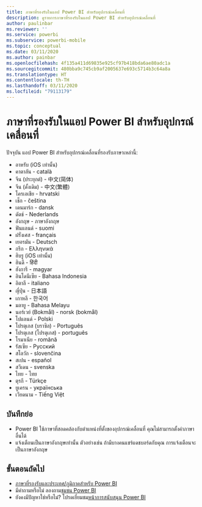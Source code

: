 ```yaml
---
title: ภาษาที่รองรับในแอป Power BI สำหรับอุปกรณ์เคลื่อนที่
description: ดูรายการภาษาที่รองรับในแอป Power BI สำหรับอุปกรณ์เคลื่อนที่
author: paulinbar
ms.reviewer: ''
ms.service: powerbi
ms.subservice: powerbi-mobile
ms.topic: conceptual
ms.date: 03/11/2020
ms.author: painbar
ms.openlocfilehash: 4f135a411d69835e925cf97b418bda6ae80adc1a
ms.sourcegitcommit: 480bba9c745cb9af2005637e693c5714b3c64a8a
ms.translationtype: HT
ms.contentlocale: th-TH
ms.lasthandoff: 03/11/2020
ms.locfileid: "79113179"
---
```

# <a name="supported-languages-in-the-power-bi-mobile-apps"></a>ภาษาที่รองรับในแอป Power BI สำหรับอุปกรณ์เคลื่อนที่
ปัจจุบัน แอป Power BI สำหรับอุปกรณ์เคลื่อนที่รองรับภาษาเหล่านี้:

* อาหรับ (iOS เท่านั้น)
* คาตาลัน - català
* จีน (ประยุกต์) - 中文(简体)
* จีน (ดั้งเดิม) - 中文(繁體)
* โครเอเชีย - hrvatski
* เช็ก - čeština
* เดนมาร์ก - dansk
* ดัตช์ - Nederlands
* อังกฤษ - ภาษาอังกฤษ
* ฟินแลนด์ - suomi
* ฝรั่งเศส - français
* เยอรมัน - Deutsch
* กรีก - Ελληνικά
* ฮิบรู (iOS เท่านั้น)
* ฮินดี - हिंदी
* ฮังการี - magyar
* อินโดนีเซีย - Bahasa Indonesia
* อิตาลี - italiano
* ญี่ปุ่น - 日本語
* เกาหลี - 한국어
* มลายู - Bahasa Melayu
* นอร์เวย์ (Bokmål) - norsk (bokmål)
* โปแลนด์ - Polski
* โปรตุเกส (บราซิล) - Português
* โปรตุเกส (โปรตุเกส) - português
* โรมาเนีย - română
* รัสเซีย - Русский
* สโลวัก - slovenčina
* สเปน - español
* สวีเดน - svenska
* ไทย - ไทย
* ตุรกี - Türkçe
* ยูเครน - українська
* เวียดนาม - Tiếng Việt

## <a name="notes"></a>บันทึกย่อ
* Power BI ใช้ภาษาที่สอดคล้องกับตำแหน่งที่ตั้งของอุปกรณ์เคลื่อนที่ คุณไม่สามารถตั้งค่าภาษาอื่นได้
* แจ้งเตือนเป็นภาษาอังกฤษเท่านั้น ตัวอย่างเช่น ถ้ามีบางคนแชร์แดชบอร์ดกับคุณ การแจ้งเตือนจะเป็นภาษาอังกฤษ 

## <a name="next-steps"></a>ขั้นตอนถัดไป
* [ภาษาที่รองรับและประเทศ/ภูมิภาคสำหรับ Power BI](../../supported-languages-countries-regions.md)
* มีคำถามหรือไม่ ลองถาม[ชุมชน Power BI](https://community.powerbi.com/)
* ยังคงมีปัญหาใช่หรือไม่? โปรดเยี่ยมชม[หน้าการสนับสนุน Power BI](https://powerbi.microsoft.com/support/)

